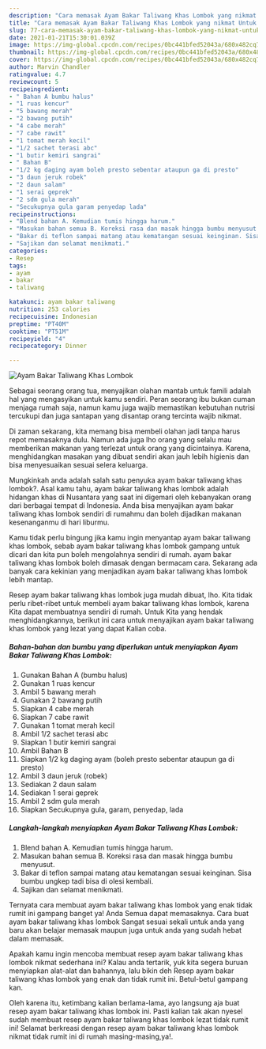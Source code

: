 ```yaml
---
description: "Cara memasak Ayam Bakar Taliwang Khas Lombok yang nikmat Untuk Jualan"
title: "Cara memasak Ayam Bakar Taliwang Khas Lombok yang nikmat Untuk Jualan"
slug: 77-cara-memasak-ayam-bakar-taliwang-khas-lombok-yang-nikmat-untuk-jualan
date: 2021-01-21T15:30:01.039Z
image: https://img-global.cpcdn.com/recipes/0bc441bfed52043a/680x482cq70/ayam-bakar-taliwang-khas-lombok-foto-resep-utama.jpg
thumbnail: https://img-global.cpcdn.com/recipes/0bc441bfed52043a/680x482cq70/ayam-bakar-taliwang-khas-lombok-foto-resep-utama.jpg
cover: https://img-global.cpcdn.com/recipes/0bc441bfed52043a/680x482cq70/ayam-bakar-taliwang-khas-lombok-foto-resep-utama.jpg
author: Marvin Chandler
ratingvalue: 4.7
reviewcount: 5
recipeingredient:
- " Bahan A bumbu halus"
- "1 ruas kencur"
- "5 bawang merah"
- "2 bawang putih"
- "4 cabe merah"
- "7 cabe rawit"
- "1 tomat merah kecil"
- "1/2 sachet terasi abc"
- "1 butir kemiri sangrai"
- " Bahan B"
- "1/2 kg daging ayam boleh presto sebentar ataupun ga di presto"
- "3 daun jeruk robek"
- "2 daun salam"
- "1 serai geprek"
- "2 sdm gula merah"
- "Secukupnya gula garam penyedap lada"
recipeinstructions:
- "Blend bahan A. Kemudian tumis hingga harum."
- "Masukan bahan semua B. Koreksi rasa dan masak hingga bumbu menyusut."
- "Bakar di teflon sampai matang atau kematangan sesuai keinginan. Sisa bumbu ungkep tadi bisa di olesi kembali."
- "Sajikan dan selamat menikmati."
categories:
- Resep
tags:
- ayam
- bakar
- taliwang

katakunci: ayam bakar taliwang 
nutrition: 253 calories
recipecuisine: Indonesian
preptime: "PT40M"
cooktime: "PT51M"
recipeyield: "4"
recipecategory: Dinner

---
```



![Ayam Bakar Taliwang Khas Lombok](https://img-global.cpcdn.com/recipes/0bc441bfed52043a/680x482cq70/ayam-bakar-taliwang-khas-lombok-foto-resep-utama.jpg)

Sebagai seorang orang tua, menyajikan olahan mantab untuk famili adalah hal yang mengasyikan untuk kamu sendiri. Peran seorang ibu bukan cuman menjaga rumah saja, namun kamu juga wajib memastikan kebutuhan nutrisi tercukupi dan juga santapan yang disantap orang tercinta wajib nikmat.

Di zaman  sekarang, kita memang bisa membeli olahan jadi tanpa harus repot memasaknya dulu. Namun ada juga lho orang yang selalu mau memberikan makanan yang terlezat untuk orang yang dicintainya. Karena, menghidangkan masakan yang dibuat sendiri akan jauh lebih higienis dan bisa menyesuaikan sesuai selera keluarga. 



Mungkinkah anda adalah salah satu penyuka ayam bakar taliwang khas lombok?. Asal kamu tahu, ayam bakar taliwang khas lombok adalah hidangan khas di Nusantara yang saat ini digemari oleh kebanyakan orang dari berbagai tempat di Indonesia. Anda bisa menyajikan ayam bakar taliwang khas lombok sendiri di rumahmu dan boleh dijadikan makanan kesenanganmu di hari liburmu.

Kamu tidak perlu bingung jika kamu ingin menyantap ayam bakar taliwang khas lombok, sebab ayam bakar taliwang khas lombok gampang untuk dicari dan kita pun boleh mengolahnya sendiri di rumah. ayam bakar taliwang khas lombok boleh dimasak dengan bermacam cara. Sekarang ada banyak cara kekinian yang menjadikan ayam bakar taliwang khas lombok lebih mantap.

Resep ayam bakar taliwang khas lombok juga mudah dibuat, lho. Kita tidak perlu ribet-ribet untuk membeli ayam bakar taliwang khas lombok, karena Kita dapat membuatnya sendiri di rumah. Untuk Kita yang hendak menghidangkannya, berikut ini cara untuk menyajikan ayam bakar taliwang khas lombok yang lezat yang dapat Kalian coba.

<!--inarticleads1-->

##### Bahan-bahan dan bumbu yang diperlukan untuk menyiapkan Ayam Bakar Taliwang Khas Lombok:

1. Gunakan  Bahan A (bumbu halus)
1. Gunakan 1 ruas kencur
1. Ambil 5 bawang merah
1. Gunakan 2 bawang putih
1. Siapkan 4 cabe merah
1. Siapkan 7 cabe rawit
1. Gunakan 1 tomat merah kecil
1. Ambil 1/2 sachet terasi abc
1. Siapkan 1 butir kemiri sangrai
1. Ambil  Bahan B
1. Siapkan 1/2 kg daging ayam (boleh presto sebentar ataupun ga di presto)
1. Ambil 3 daun jeruk (robek)
1. Sediakan 2 daun salam
1. Sediakan 1 serai geprek
1. Ambil 2 sdm gula merah
1. Siapkan Secukupnya gula, garam, penyedap, lada




<!--inarticleads2-->

##### Langkah-langkah menyiapkan Ayam Bakar Taliwang Khas Lombok:

1. Blend bahan A. Kemudian tumis hingga harum.
1. Masukan bahan semua B. Koreksi rasa dan masak hingga bumbu menyusut.
1. Bakar di teflon sampai matang atau kematangan sesuai keinginan. Sisa bumbu ungkep tadi bisa di olesi kembali.
1. Sajikan dan selamat menikmati.




Ternyata cara membuat ayam bakar taliwang khas lombok yang enak tidak rumit ini gampang banget ya! Anda Semua dapat memasaknya. Cara buat ayam bakar taliwang khas lombok Sangat sesuai sekali untuk anda yang baru akan belajar memasak maupun juga untuk anda yang sudah hebat dalam memasak.

Apakah kamu ingin mencoba membuat resep ayam bakar taliwang khas lombok nikmat sederhana ini? Kalau anda tertarik, yuk kita segera buruan menyiapkan alat-alat dan bahannya, lalu bikin deh Resep ayam bakar taliwang khas lombok yang enak dan tidak rumit ini. Betul-betul gampang kan. 

Oleh karena itu, ketimbang kalian berlama-lama, ayo langsung aja buat resep ayam bakar taliwang khas lombok ini. Pasti kalian tak akan nyesel sudah membuat resep ayam bakar taliwang khas lombok lezat tidak rumit ini! Selamat berkreasi dengan resep ayam bakar taliwang khas lombok nikmat tidak rumit ini di rumah masing-masing,ya!.

